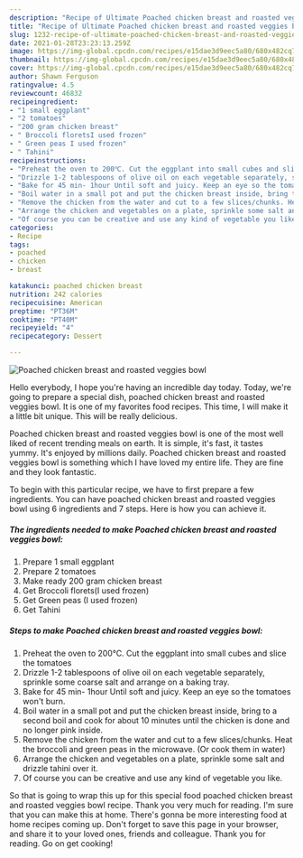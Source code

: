 ```yaml
---
description: "Recipe of Ultimate Poached chicken breast and roasted veggies bowl"
title: "Recipe of Ultimate Poached chicken breast and roasted veggies bowl"
slug: 1232-recipe-of-ultimate-poached-chicken-breast-and-roasted-veggies-bowl
date: 2021-01-28T23:23:13.259Z
image: https://img-global.cpcdn.com/recipes/e15dae3d9eec5a80/680x482cq70/poached-chicken-breast-and-roasted-veggies-bowl-recipe-main-photo.jpg
thumbnail: https://img-global.cpcdn.com/recipes/e15dae3d9eec5a80/680x482cq70/poached-chicken-breast-and-roasted-veggies-bowl-recipe-main-photo.jpg
cover: https://img-global.cpcdn.com/recipes/e15dae3d9eec5a80/680x482cq70/poached-chicken-breast-and-roasted-veggies-bowl-recipe-main-photo.jpg
author: Shawn Ferguson
ratingvalue: 4.5
reviewcount: 46832
recipeingredient:
- "1 small eggplant"
- "2 tomatoes"
- "200 gram chicken breast"
- " Broccoli floretsI used frozen"
- " Green peas I used frozen"
- " Tahini"
recipeinstructions:
- "Preheat the oven to 200℃. Cut the eggplant into small cubes and slice the tomatoes"
- "Drizzle 1-2 tablespoons of olive oil on each vegetable separately, sprinkle some coarse salt and arrange on a baking tray."
- "Bake for 45 min- 1hour Until soft and juicy. Keep an eye so the tomatoes won&#39;t burn."
- "Boil water in a small pot and put the chicken breast inside, bring to a second boil and cook for about 10 minutes until the chicken is done and no longer pink inside."
- "Remove the chicken from the water and cut to a few slices/chunks. Heat the broccoli and green peas in the microwave. (Or cook them in water)"
- "Arrange the chicken and vegetables on a plate, sprinkle some salt and drizzle tahini over it."
- "Of course you can be creative and use any kind of vegetable you like."
categories:
- Recipe
tags:
- poached
- chicken
- breast

katakunci: poached chicken breast 
nutrition: 242 calories
recipecuisine: American
preptime: "PT36M"
cooktime: "PT40M"
recipeyield: "4"
recipecategory: Dessert

---
```



![Poached chicken breast and roasted veggies bowl](https://img-global.cpcdn.com/recipes/e15dae3d9eec5a80/680x482cq70/poached-chicken-breast-and-roasted-veggies-bowl-recipe-main-photo.jpg)

Hello everybody, I hope you're having an incredible day today. Today, we're going to prepare a special dish, poached chicken breast and roasted veggies bowl. It is one of my favorites food recipes. This time, I will make it a little bit unique. This will be really delicious.

Poached chicken breast and roasted veggies bowl is one of the most well liked of recent trending meals on earth. It is simple, it's fast, it tastes yummy. It's enjoyed by millions daily. Poached chicken breast and roasted veggies bowl is something which I have loved my entire life. They are fine and they look fantastic.




To begin with this particular recipe, we have to first prepare a few ingredients. You can have poached chicken breast and roasted veggies bowl using 6 ingredients and 7 steps. Here is how you can achieve it.

<!--inarticleads1-->

##### The ingredients needed to make Poached chicken breast and roasted veggies bowl:

1. Prepare 1 small eggplant
1. Prepare 2 tomatoes
1. Make ready 200 gram chicken breast
1. Get  Broccoli florets(I used frozen)
1. Get  Green peas (I used frozen)
1. Get  Tahini




<!--inarticleads2-->

##### Steps to make Poached chicken breast and roasted veggies bowl:

1. Preheat the oven to 200℃. Cut the eggplant into small cubes and slice the tomatoes
1. Drizzle 1-2 tablespoons of olive oil on each vegetable separately, sprinkle some coarse salt and arrange on a baking tray.
1. Bake for 45 min- 1hour Until soft and juicy. Keep an eye so the tomatoes won&#39;t burn.
1. Boil water in a small pot and put the chicken breast inside, bring to a second boil and cook for about 10 minutes until the chicken is done and no longer pink inside.
1. Remove the chicken from the water and cut to a few slices/chunks. Heat the broccoli and green peas in the microwave. (Or cook them in water)
1. Arrange the chicken and vegetables on a plate, sprinkle some salt and drizzle tahini over it.
1. Of course you can be creative and use any kind of vegetable you like.




So that is going to wrap this up for this special food poached chicken breast and roasted veggies bowl recipe. Thank you very much for reading. I'm sure that you can make this at home. There's gonna be more interesting food at home recipes coming up. Don't forget to save this page in your browser, and share it to your loved ones, friends and colleague. Thank you for reading. Go on get cooking!
